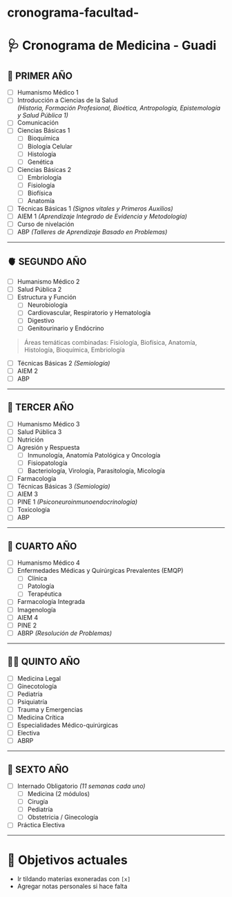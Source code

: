 # cronograma-facultad-
# 🩺 Cronograma de Medicina - Guadi

## 🧠 PRIMER AÑO

- [ ] Humanismo Médico 1  
- [ ] Introducción a Ciencias de la Salud  
  *(Historia, Formación Profesional, Bioética, Antropología, Epistemología y Salud Pública 1)*  
- [ ] Comunicación  
- [ ] Ciencias Básicas 1  
  - [ ] Bioquímica  
  - [ ] Biología Celular  
  - [ ] Histología  
  - [ ] Genética  
- [ ] Ciencias Básicas 2  
  - [ ] Embriología  
  - [ ] Fisiología  
  - [ ] Biofísica  
  - [ ] Anatomía  
- [ ] Técnicas Básicas 1 *(Signos vitales y Primeros Auxilios)*  
- [ ] AIEM 1 *(Aprendizaje Integrado de Evidencia y Metodología)*  
- [ ] Curso de nivelación  
- [ ] ABP *(Talleres de Aprendizaje Basado en Problemas)*

---

## 🫀 SEGUNDO AÑO

- [ ] Humanismo Médico 2  
- [ ] Salud Pública 2  
- [ ] Estructura y Función  
  - [ ] Neurobiología  
  - [ ] Cardiovascular, Respiratorio y Hematología  
  - [ ] Digestivo  
  - [ ] Genitourinario y Endócrino  
> Áreas temáticas combinadas: Fisiología, Biofísica, Anatomía, Histología, Bioquímica, Embriología  
- [ ] Técnicas Básicas 2 *(Semiología)*  
- [ ] AIEM 2  
- [ ] ABP

---

## 🧬 TERCER AÑO

- [ ] Humanismo Médico 3  
- [ ] Salud Pública 3  
- [ ] Nutrición  
- [ ] Agresión y Respuesta  
  - [ ] Inmunología, Anatomía Patológica y Oncología  
  - [ ] Fisiopatología  
  - [ ] Bacteriología, Virología, Parasitología, Micología  
- [ ] Farmacología  
- [ ] Técnicas Básicas 3 *(Semiología)*  
- [ ] AIEM 3  
- [ ] PINE 1 *(Psiconeuroinmunoendocrinología)*  
- [ ] Toxicología  
- [ ] ABP

---

## 🏥 CUARTO AÑO

- [ ] Humanismo Médico 4  
- [ ] Enfermedades Médicas y Quirúrgicas Prevalentes (EMQP)  
  - [ ] Clínica  
  - [ ] Patología  
  - [ ] Terapéutica  
- [ ] Farmacología Integrada  
- [ ] Imagenología  
- [ ] AIEM 4  
- [ ] PINE 2  
- [ ] ABRP *(Resolución de Problemas)*

---

## 👩‍⚕️ QUINTO AÑO

- [ ] Medicina Legal  
- [ ] Ginecotología  
- [ ] Pediatría  
- [ ] Psiquiatría  
- [ ] Trauma y Emergencias  
- [ ] Medicina Crítica  
- [ ] Especialidades Médico-quirúrgicas  
- [ ] Electiva  
- [ ] ABRP

---

## 🏁 SEXTO AÑO

- [ ] Internado Obligatorio *(11 semanas cada uno)*  
  - [ ] Medicina (2 módulos)  
  - [ ] Cirugía  
  - [ ] Pediatría  
  - [ ] Obstetricia / Ginecología  
- [ ] Práctica Electiva

---

# 🎯 Objetivos actuales
- Ir tildando materias exoneradas con `[x]`
- Agregar notas personales si hace falta